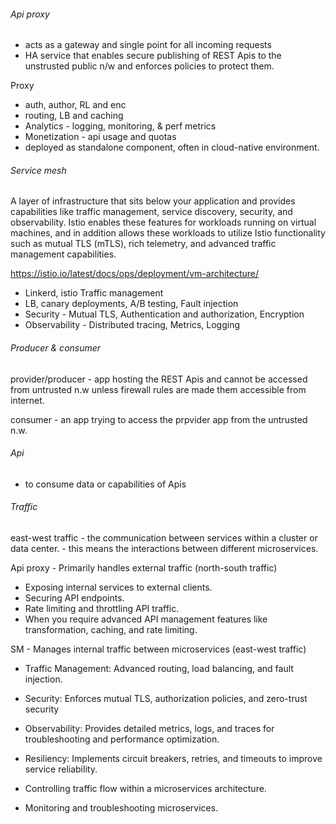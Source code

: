 ###### Api proxy
- acts as a gateway and single point for all incoming requests
- HA service that enables secure publishing of REST Apis to the unstrusted public n/w and enforces policies to protect them.


Proxy
- auth, author, RL and enc
- routing, LB and caching
- Analytics - logging, monitoring, & perf metrics
- Monetization - api usage and quotas
- deployed as standalone component, often in cloud-native environment.

###### Service mesh
A layer of infrastructure that sits below your application and provides capabilities like traffic management, service discovery, security, and observability.
Istio enables these features for workloads running on virtual machines, and in addition allows these workloads to utilize Istio functionality such as mutual TLS (mTLS), rich telemetry, and advanced traffic management capabilities.

https://istio.io/latest/docs/ops/deployment/vm-architecture/

- Linkerd, istio
Traffic management
 - LB, canary deployments, A/B testing, Fault injection
 - Security - Mutual TLS, Authentication and authorization, Encryption
 - Observability - Distributed tracing, Metrics, Logging

###### Producer & consumer
provider/producer - app hosting the REST Apis and cannot be accessed from untrusted n.w unless firewall rules are made them accessible from internet.

consumer - an app trying to access the prpvider app from the untrusted n.w.


###### Api
- to consume data or capabilities of Apis


###### Traffic
east-west traffic - the communication between services within a cluster or data center. - this means the interactions between different microservices.

Api proxy - Primarily handles external traffic (north-south traffic)
- Exposing internal services to external clients.
- Securing API endpoints.
- Rate limiting and throttling API traffic.
- When you require advanced API management features like transformation, caching, and rate limiting.



SM - Manages internal traffic between microservices (east-west traffic)
- Traffic Management: Advanced routing, load balancing, and fault injection.
- Security: Enforces mutual TLS, authorization policies, and zero-trust security
- Observability: Provides detailed metrics, logs, and traces for troubleshooting and performance optimization.
- Resiliency: Implements circuit breakers, retries, and timeouts to improve service reliability.

- Controlling traffic flow within a microservices architecture.
- Monitoring and troubleshooting microservices.